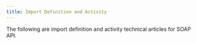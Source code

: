 ```yaml
---
title: Import Definition and Activity
---
```


The following are import definition and activity technical articles for SOAP API.
